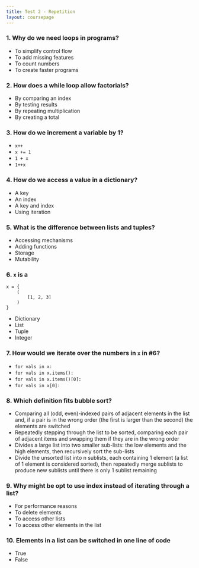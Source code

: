 ```yaml
---
title: Test 2 - Repetition
layout: coursepage
---
```


### 1. Why do we need loops in programs?

+ To simplify control flow
+ To add missing features
+ To count numbers
+ To create faster programs

### 2. How does a while loop allow factorials?

+ By comparing an index
+ By testing results
+ By repeating multiplication
+ By creating a total

### 3. How do we increment a variable by 1?

+ `x++`
+ `x += 1`
+ `1 + x`
+ `1++x`

### 4. How do we access a value in a dictionary?

+ A key
+ An index
+ A key and index
+ Using iteration

### 5. What is the difference between lists and tuples?

+ Accessing mechanisms
+ Adding functions
+ Storage
+ Mutability

### 6. `x` is a

    x = {
        (
            [1, 2, 3]
        )
    }

+ Dictionary
+ List
+ Tuple
+ Integer

### 7. How would we iterate over the numbers in `x` in #6?

+ `for vals in x:`
+ `for vals in x.items():`
+ `for vals in x.items()[0]:`
+ `for vals in x[0]:`

### 8. Which definition fits bubble sort?

+ Comparing all (odd, even)-indexed pairs of adjacent elements in the list and, if a pair is in the wrong order (the first is larger than the second) the elements are switched
+ Repeatedly stepping through the list to be sorted, comparing each pair of adjacent items and swapping them if they are in the wrong order
+ Divides a large list into two smaller sub-lists: the low elements and the high elements, then recursively sort the sub-lists
+ Divide the unsorted list into n sublists, each containing 1 element (a list of 1 element is considered sorted), then repeatedly merge sublists to produce new sublists until there is only 1 sublist remaining

### 9. Why might be opt to use index instead of iterating through a list?

+ For performance reasons
+ To delete elements
+ To access other lists
+ To access other elements in the list

### 10. Elements in a list can be switched in one line of code

+ True
+ False
